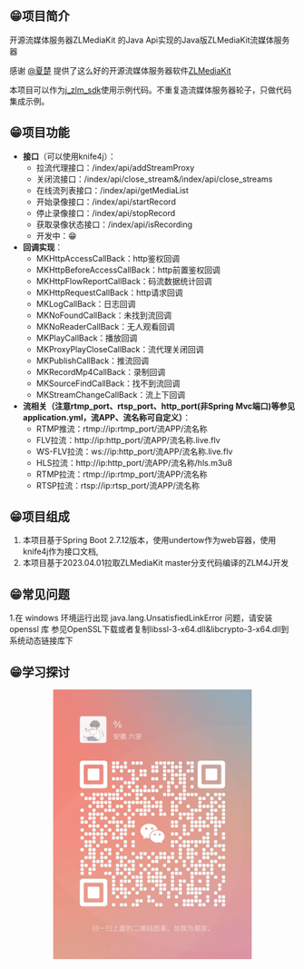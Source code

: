 ## 😁项目简介

开源流媒体服务器ZLMediaKit 的Java Api实现的Java版ZLMediaKit流媒体服务器

感谢 [@夏楚](https://github.com/xia-chu)
提供了这么好的开源流媒体服务器软件[ZLMediaKit](https://github.com/ZLMediaKit/ZLMediaKit)

本项目可以作为[j_zlm_sdk](https://github.com/lidaofu-hub/j_zlm_sdk)使用示例代码。不重复造流媒体服务器轮子，只做代码集成示例。

## 😁项目功能
- **接口**（可以使用knife4j）：
    - 拉流代理接口：/index/api/addStreamProxy
    - 关闭流接口：/index/api/close_stream&/index/api/close_streams
    - 在线流列表接口：/index/api/getMediaList
    - 开始录像接口：/index/api/startRecord
    - 停止录像接口：/index/api/stopRecord
    - 获取录像状态接口：/index/api/isRecording
    - 开发中：😁
- **回调实现**：
    - MKHttpAccessCallBack：http鉴权回调
    - MKHttpBeforeAccessCallBack：http前置鉴权回调
    - MKHttpFlowReportCallBack：码流数据统计回调
    - MKHttpRequestCallBack：http请求回调
    - MKLogCallBack：日志回调
    - MKNoFoundCallBack：未找到流回调
    - MKNoReaderCallBack：无人观看回调
    - MKPlayCallBack：播放回调
    - MKProxyPlayCloseCallBack：流代理关闭回调
    - MKPublishCallBack：推流回调
    - MKRecordMp4CallBack：录制回调
    - MKSourceFindCallBack：找不到流回调
    - MKStreamChangeCallBack：流上下回调
- **流相关（注意rtmp_port、rtsp_port、http_port(非Spring Mvc端口)等参见application.yml，流APP、流名称可自定义）**：
    - RTMP推流：rtmp://ip:rtmp_port/流APP/流名称
    - FLV拉流：http://ip:http_port/流APP/流名称.live.flv
    - WS-FLV拉流：ws://ip:http_port/流APP/流名称.live.flv
    - HLS拉流：http://ip:http_port/流APP/流名称/hls.m3u8
    - RTMP拉流：rtmp://ip:rtmp_port/流APP/流名称
    - RTSP拉流：rtsp://ip:rtsp_port/流APP/流名称

## 😁项目组成
1. 本项目基于Spring Boot 2.7.12版本，使用undertow作为web容器，使用knife4j作为接口文档,
2. 本项目基于2023.04.01拉取ZLMediaKit master分支代码编译的ZLM4J开发

## 😁常见问题
1.在 windows 环境运行出现 java.lang.UnsatisfiedLinkError 问题，请安装 openssl 库 参见OpenSSL下载或者复制libssl-3-x64.dll&libcrypto-3-x64.dll到系统动态链接库下
## 😁学习探讨
 <p align="center">
  <a >
   <img alt="zlm4j-qun" src="doc/images/qun.jpg" width="350px">
  </a>
</p>
